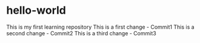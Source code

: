 # hello-world
This is my first learning repository
This is a first change - Commit1
This is a second change - Commit2
This is a third change - Commit3
